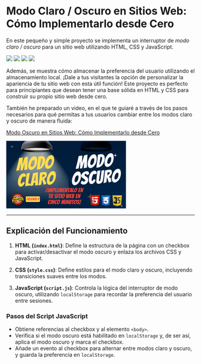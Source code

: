 # Modo Claro / Oscuro en Sitios Web: Cómo Implementarlo desde Cero
En este pequeño y simple proyecto se implementa un interruptor de *modo claro / oscuro* para un sitio web utilizando HTML, CSS y JavaScript. 

<span><img src="https://img.shields.io/badge/HTML5-E34F26?style=for-the-badge&logo=html5&logoColor=white"/></span>
<span><img src="https://img.shields.io/badge/CSS3-1572B6?style=for-the-badge&logo=css3&logoColor=white"/></span>
<span><img src="https://img.shields.io/badge/JavaScript-323330?style=for-the-badge&logo=javascript&logoColor=F7DF1E"/></span>
<span><img src="https://img.shields.io/badge/VSCode-0078D4?style=for-the-badge&logo=visual%20studio%20code&logoColor=white"/></span>

Además, se muestra cómo almacenar la preferencia del usuario utilizando el almacenamiento local. ¡Dale a tus visitantes la opción de personalizar la apariencia de tu sitio web con esta útil función!
Este proyecto es perfecto para principiantes que desean tener una base sólida en HTML y CSS para construir su propio sitio web desde cero.

También he preparado un video, en el que te guiaré a través de los pasos necesarios para qué permitas a tus usuarios cambiar entre los modos claro y oscuro de manera fluida:  

<a href="https://youtu.be/c25vFjKxpmY](https://youtu.be/3yIdFVgEBz8">Modo Oscuro en Sitios Web: Cómo Implementarlo desde Cero</a>

<img src="https://github.com/VintaBytes/Modo-claro-y-modo-oscuro-en-tu-web/blob/main/portada.jpeg?raw=true" width="320px">

---

## Explicación del Funcionamiento

1. **HTML (`index.html`)**: Define la estructura de la página con un checkbox para activar/desactivar el modo oscuro y enlaza los archivos CSS y JavaScript.
   
2. **CSS (`style.css`)**: Define estilos para el modo claro y oscuro, incluyendo transiciones suaves entre los modos.
   
3. **JavaScript (`script.js`)**: Controla la lógica del interruptor de modo oscuro, utilizando `localStorage` para recordar la preferencia del usuario entre sesiones.

### Pasos del Script JavaScript

- Obtiene referencias al checkbox y al elemento `<body>`.
- Verifica si el modo oscuro está habilitado en `localStorage` y, de ser así, aplica el modo oscuro y marca el checkbox.
- Añade un evento al checkbox para alternar entre modos claro y oscuro, y guarda la preferencia en `localStorage`.
